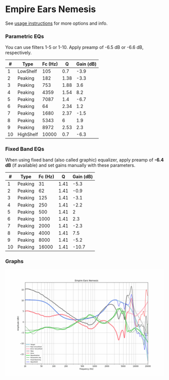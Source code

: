 # Empire Ears Nemesis
See [usage instructions](https://github.com/jaakkopasanen/AutoEq#usage) for more options and info.

### Parametric EQs
You can use filters 1-5 or 1-10. Apply preamp of -6.5 dB or -6.6 dB, respectively.

|   # | Type      |   Fc (Hz) |    Q |   Gain (dB) |
|-----|-----------|-----------|------|-------------|
|   1 | LowShelf  |       105 | 0.7  |        -3.9 |
|   2 | Peaking   |       182 | 1.38 |        -3.3 |
|   3 | Peaking   |       753 | 1.88 |         3.6 |
|   4 | Peaking   |      4359 | 1.54 |         8.2 |
|   5 | Peaking   |      7087 | 1.4  |        -6.7 |
|   6 | Peaking   |        64 | 2.34 |         1.2 |
|   7 | Peaking   |      1680 | 2.37 |        -1.5 |
|   8 | Peaking   |      5343 | 6    |         1.9 |
|   9 | Peaking   |      8972 | 2.53 |         2.3 |
|  10 | HighShelf |     10000 | 0.7  |        -6.3 |

### Fixed Band EQs
When using fixed band (also called graphic) equalizer, apply preamp of **-6.4 dB** (if available) and set gains manually with these parameters.

|   # | Type    |   Fc (Hz) |    Q |   Gain (dB) |
|-----|---------|-----------|------|-------------|
|   1 | Peaking |        31 | 1.41 |        -5.3 |
|   2 | Peaking |        62 | 1.41 |        -0.9 |
|   3 | Peaking |       125 | 1.41 |        -3.1 |
|   4 | Peaking |       250 | 1.41 |        -2.2 |
|   5 | Peaking |       500 | 1.41 |         2   |
|   6 | Peaking |      1000 | 1.41 |         2.3 |
|   7 | Peaking |      2000 | 1.41 |        -2.3 |
|   8 | Peaking |      4000 | 1.41 |         7.5 |
|   9 | Peaking |      8000 | 1.41 |        -5.2 |
|  10 | Peaking |     16000 | 1.41 |       -10.7 |

### Graphs
![](./Empire%20Ears%20Nemesis.png)
